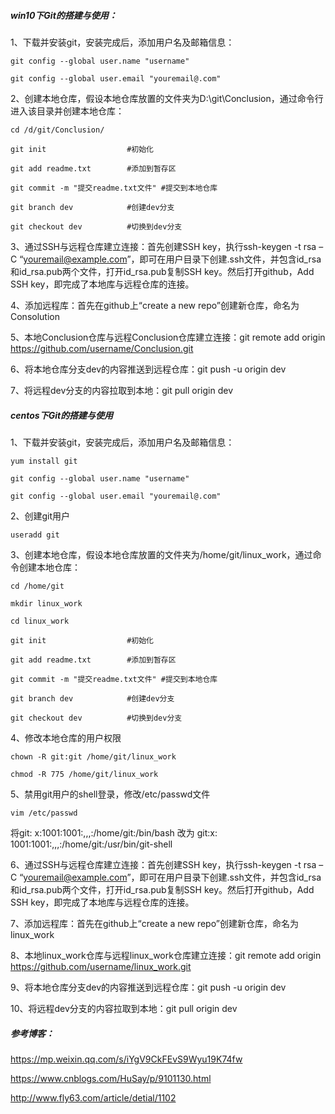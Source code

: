 ##### win10下Git的搭建与使用：

1、下载并安装git，安装完成后，添加用户名及邮箱信息：

```
git config --global user.name "username"

git config --global user.email "youremail@.com"
```

2、创建本地仓库，假设本地仓库放置的文件夹为D:\git\Conclusion，通过命令行进入该目录并创建本地仓库：

```
cd /d/git/Conclusion/

git init                  #初始化

git add readme.txt        #添加到暂存区

git commit -m "提交readme.txt文件" #提交到本地仓库

git branch dev            #创建dev分支

git checkout dev          #切换到dev分支
```

3、通过SSH与远程仓库建立连接：首先创建SSH key，执行ssh-keygen -t rsa –C “youremail@example.com”，即可在用户目录下创建.ssh文件，并包含id_rsa和id_rsa.pub两个文件，打开id_rsa.pub复制SSH key。然后打开github，Add SSH key，即完成了本地库与远程仓库的连接。

4、添加远程库：首先在github上“create a new repo”创建新仓库，命名为Consolution

5、本地Conclusion仓库与远程Conclusion仓库建立连接：git remote add origin https://github.com/username/Conclusion.git

6、将本地仓库分支dev的内容推送到远程仓库：git push -u origin dev

7、将远程dev分支的内容拉取到本地：git pull origin dev

##### centos下Git的搭建与使用

1、下载并安装git，安装完成后，添加用户名及邮箱信息：

```
yum install git

git config --global user.name "username"

git config --global user.email "youremail@.com"
```

2、创建git用户

```
useradd git
```

3、创建本地仓库，假设本地仓库放置的文件夹为/home/git/linux_work，通过命令创建本地仓库：

```
cd /home/git

mkdir linux_work

cd linux_work

git init                  #初始化

git add readme.txt        #添加到暂存区

git commit -m "提交readme.txt文件" #提交到本地仓库

git branch dev            #创建dev分支

git checkout dev          #切换到dev分支
```

4、修改本地仓库的用户权限

```
chown -R git:git /home/git/linux_work

chmod -R 775 /home/git/linux_work
```

5、禁用git用户的shell登录，修改/etc/passwd文件

```
vim /etc/passwd
```

将git: x:​1001:1001:,,,:/home/git:/bin/bash  改为 git​: ​x:​1001:1001:,,,:/home/git:/usr/bin/git-shell  

6、通过SSH与远程仓库建立连接：首先创建SSH key，执行ssh-keygen -t rsa –C “youremail@example.com”，即可在用户目录下创建.ssh文件，并包含id_rsa和id_rsa.pub两个文件，打开id_rsa.pub复制SSH key。然后打开github，Add SSH key，即完成了本地库与远程仓库的连接。

7、添加远程库：首先在github上“create a new repo”创建新仓库，命名为linux_work

8、本地linux_work仓库与远程linux_work仓库建立连接：git remote add origin https://github.com/username/linux_work.git

9、将本地仓库分支dev的内容推送到远程仓库：git push -u origin dev

10、将远程dev分支的内容拉取到本地：git pull origin dev

##### 参考博客：

https://mp.weixin.qq.com/s/iYgV9CkFEvS9Wyu19K74fw

https://www.cnblogs.com/HuSay/p/9101130.html

http://www.fly63.com/article/detial/1102